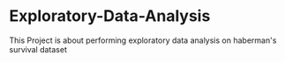 # Exploratory-Data-Analysis
This Project is about performing exploratory data analysis on haberman's survival dataset
